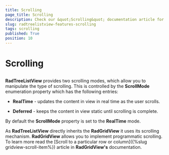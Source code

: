 ```yaml
---
title: Scrolling
page_title: Scrolling
description: Check our &quot;Scrolling&quot; documentation article for the RadTreeListView WPF control.
slug: radtreelistview-features-scrolling
tags: scrolling
published: True
position: 10
---
```


# Scrolling



## 

__RadTreeListView__ provides two scrolling modes, which allow you to manipulate the type of scrolling. This is controlled by the __ScrollMode__ enumeration property which has the following entries:
		

* __RealTime__ - updates the content in view in real time as the user scrolls.
			

* __Deferred__ - keeps the content in view static until scrolling is complete.
			

By default the __ScrollMode__ property is set to the __RealTime__ mode.
		

As __RadTreeListView__ directly inherits the __RadGridView__ it uses its scrolling mechanism. __RadGridView__ allows you to implement programmatic scrolling. To learn more read the [Scroll to a particular row or column]({%slug gridview-scroll-item%}) article in __RadGridView's__ documentation.
		
